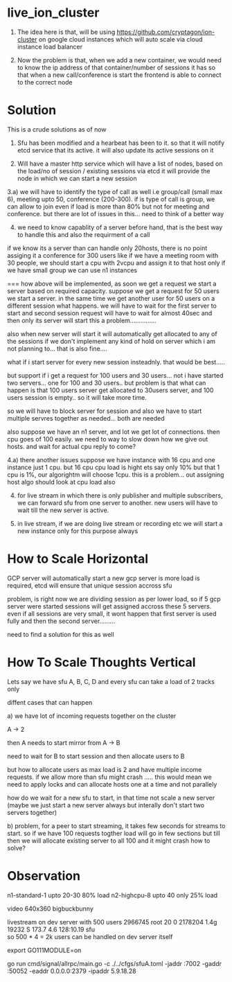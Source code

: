 # live_ion_cluster

1) The idea here is that, will be using https://github.com/cryptagon/ion-cluster on google cloud instances which will auto scale via cloud instance load balancer

2) Now the problem is that, when we add a new container, we would need to know the ip address of that container/number of sessions it has so that when a new call/conference
is start the frontend is able to connect to the correct node

Solution 
================

This is a crude solutions as of now

1) Sfu has been modified and a hearbeat has been to it. so that it will notify etcd service that its active. it will also 
update its active sessions on it

2) Will have a master http service which will have a list of nodes, based on the load/no of session / existing sessions via etcd it will provide 
the node in which we can start a new session

3.a) we will have to identify the type of call as well i.e group/call (small max 6), meeting upto 50, conference (200-300). if is type of call is group, we can allow to join even if load is more than 80% but not for meeting and conference. but there are lot of issues in this... need to think of a better way

4) we need to know capablity of a server before hand, that is the best way to handle this and also the requirment of a call

if we know its a server than can handle only 20hosts, there is no point assiging it a conference for 300 users
like if we have a meeting room with 30 people, we should start a cpu with 2vcpu and assign it to that host only
if we have small group we can use n1 instances

===  how above will be implemented, as soon we get a request we start a server based on required capacity. suppose we get a request for 50 users we start a server. in the same time we get another user for 50 users on a different session what happens. we will have to wait for the first server to start and second session request will have to wait for almost 40sec and then only its server will start this a problem...............

also when new server will start it will automatically get allocated to any of the sessions if we don't implement any kind of hold on server which i am not planning to... that is also fine.... 

what if i start server for every new session insteadnly. that would be best..... 

but support if i get a request for 100 users and 30 users... not i have started two servers... one for 100 and 30 users.. 
but problem is that what can happen is that 100 users server get allocated to 30users server, and 100 users session is empty.. so it will take more time.

so we will have to block server for session and also we have to start multiple servres together as needed...
both are needed


also suppose we have an n1 server, and lot we get lot of connections. then cpu goes of 100 easily.
we need to way to slow down how we give out hosts. and wait for actual cpu reply to come?


4.a) there another issues suppose we have instance with 16 cpu and one instance just 1 cpu. but 16 cpu cpu load is hight ets say only 10% but that 1 cpu is 1%, our algorightm will choose 1cpu. this is a problem... out assigning host algo should look at cpu load also

4) for live stream in which there is only publisher and multiple subscribers, we can forward sfu from one server to another. new users will have to wait till the new server is active. 

5) in live stream, if we are doing live stream or recording etc we will start a new instance only for this purpose always


How to Scale Horizontal
========================

GCP server will automatically start a new gcp server is more load is required, etcd will ensure that unique session accross sfu

problem, is right now we are dividing session as per lower load, so if 5 gcp server were started sessions will get assigned accross these 5 servers. even if all sessions are very small, it wont happen that first server is used fully and then the second server......... 

need to find a solution for this as well



How To Scale Thoughts Vertical
===============================

Lets say we have sfu A, B, C, D and every sfu can take a load of 2 tracks only

diffent cases that can happen

a) we have lot of incoming requests together on the cluster

A -> 2

then A needs to start mirror from A -> B

need to wait for B to start session and then allocate users to B

but how to allocate users as max load is 2 and have multiple income requests. if we allow more than sfu might crash
.....
this would mean we need to apply locks and can allocate hosts one at a time and not parallely

how do we wait for a new sfu to start, in that time not scale a new server (maybe we just start a new server always but interally don't start two servers together)


b) problem, for a peer to start streaming, it takes few seconds for streams to start. so if we have 100 requests togther load will go in few sections but till then we will allocate existing server to all 100 and it might crash how to solve?

Observation
==============

n1-standard-1 upto 20-30 80% load
n2-highcpu-8  upto 40 only 25% load

video 640x360 bigbuckbunny


livestream on dev server with 500 users
2966745 root      20   0 2178204   1.4g  19232 S 173.7   4.6 128:10.19 sfu       
so 500 * 4 = 2k users can be handled on dev server itself




export GO111MODULE=on


go run cmd/signal/allrpc/main.go -c ./../cfgs/sfuA.toml -jaddr :7002 -gaddr :50052 -eaddr 0.0.0.0:2379 -ipaddr 5.9.18.28